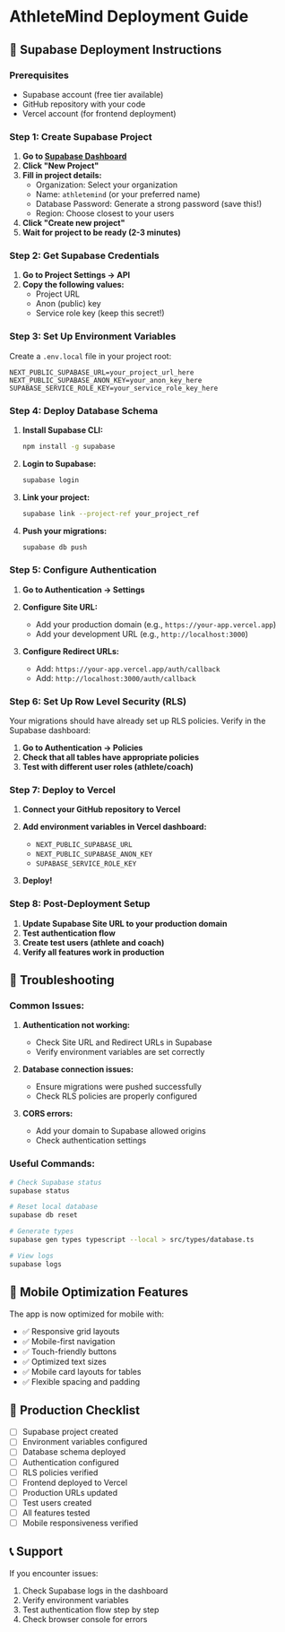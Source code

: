 # AthleteMind Deployment Guide

## 🚀 Supabase Deployment Instructions

### Prerequisites
- Supabase account (free tier available)
- GitHub repository with your code
- Vercel account (for frontend deployment)

### Step 1: Create Supabase Project

1. **Go to [Supabase Dashboard](https://supabase.com/dashboard)**
2. **Click "New Project"**
3. **Fill in project details:**
   - Organization: Select your organization
   - Name: `athletemind` (or your preferred name)
   - Database Password: Generate a strong password (save this!)
   - Region: Choose closest to your users
4. **Click "Create new project"**
5. **Wait for project to be ready (2-3 minutes)**

### Step 2: Get Supabase Credentials

1. **Go to Project Settings → API**
2. **Copy the following values:**
   - Project URL
   - Anon (public) key
   - Service role key (keep this secret!)

### Step 3: Set Up Environment Variables

Create a `.env.local` file in your project root:

```env
NEXT_PUBLIC_SUPABASE_URL=your_project_url_here
NEXT_PUBLIC_SUPABASE_ANON_KEY=your_anon_key_here
SUPABASE_SERVICE_ROLE_KEY=your_service_role_key_here
```

### Step 4: Deploy Database Schema

1. **Install Supabase CLI:**
   ```bash
   npm install -g supabase
   ```

2. **Login to Supabase:**
   ```bash
   supabase login
   ```

3. **Link your project:**
   ```bash
   supabase link --project-ref your_project_ref
   ```

4. **Push your migrations:**
   ```bash
   supabase db push
   ```

### Step 5: Configure Authentication

1. **Go to Authentication → Settings**
2. **Configure Site URL:**
   - Add your production domain (e.g., `https://your-app.vercel.app`)
   - Add your development URL (e.g., `http://localhost:3000`)

3. **Configure Redirect URLs:**
   - Add: `https://your-app.vercel.app/auth/callback`
   - Add: `http://localhost:3000/auth/callback`

### Step 6: Set Up Row Level Security (RLS)

Your migrations should have already set up RLS policies. Verify in the Supabase dashboard:

1. **Go to Authentication → Policies**
2. **Check that all tables have appropriate policies**
3. **Test with different user roles (athlete/coach)**

### Step 7: Deploy to Vercel

1. **Connect your GitHub repository to Vercel**
2. **Add environment variables in Vercel dashboard:**
   - `NEXT_PUBLIC_SUPABASE_URL`
   - `NEXT_PUBLIC_SUPABASE_ANON_KEY`
   - `SUPABASE_SERVICE_ROLE_KEY`

3. **Deploy!**

### Step 8: Post-Deployment Setup

1. **Update Supabase Site URL to your production domain**
2. **Test authentication flow**
3. **Create test users (athlete and coach)**
4. **Verify all features work in production**

## 🔧 Troubleshooting

### Common Issues:

1. **Authentication not working:**
   - Check Site URL and Redirect URLs in Supabase
   - Verify environment variables are set correctly

2. **Database connection issues:**
   - Ensure migrations were pushed successfully
   - Check RLS policies are properly configured

3. **CORS errors:**
   - Add your domain to Supabase allowed origins
   - Check authentication settings

### Useful Commands:

```bash
# Check Supabase status
supabase status

# Reset local database
supabase db reset

# Generate types
supabase gen types typescript --local > src/types/database.ts

# View logs
supabase logs
```

## 📱 Mobile Optimization Features

The app is now optimized for mobile with:
- ✅ Responsive grid layouts
- ✅ Mobile-first navigation
- ✅ Touch-friendly buttons
- ✅ Optimized text sizes
- ✅ Mobile card layouts for tables
- ✅ Flexible spacing and padding

## 🎯 Production Checklist

- [ ] Supabase project created
- [ ] Environment variables configured
- [ ] Database schema deployed
- [ ] Authentication configured
- [ ] RLS policies verified
- [ ] Frontend deployed to Vercel
- [ ] Production URLs updated
- [ ] Test users created
- [ ] All features tested
- [ ] Mobile responsiveness verified

## 📞 Support

If you encounter issues:
1. Check Supabase logs in the dashboard
2. Verify environment variables
3. Test authentication flow step by step
4. Check browser console for errors

